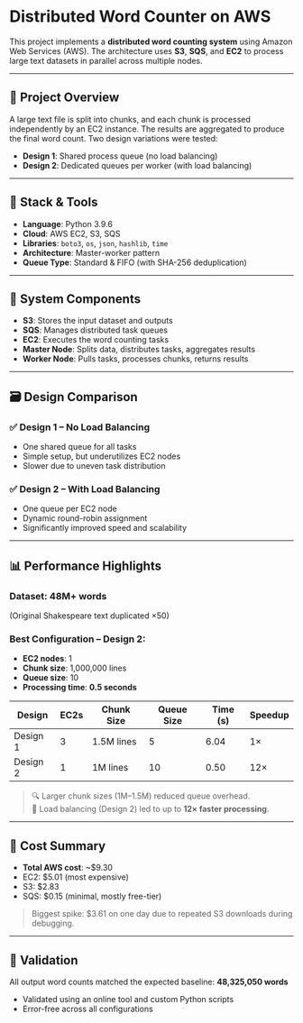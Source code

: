 # Distributed Word Counter on AWS

This project implements a **distributed word counting system** using Amazon Web Services (AWS). The architecture uses **S3**, **SQS**, and **EC2** to process large text datasets in parallel across multiple nodes.

---

## 🚀 Project Overview

A large text file is split into chunks, and each chunk is processed independently by an EC2 instance. The results are aggregated to produce the final word count. Two design variations were tested:

- **Design 1**: Shared process queue (no load balancing)
- **Design 2**: Dedicated queues per worker (with load balancing)

---

## 🧰 Stack & Tools

- **Language**: Python 3.9.6
- **Cloud**: AWS EC2, S3, SQS
- **Libraries**: `boto3`, `os`, `json`, `hashlib`, `time`
- **Architecture**: Master-worker pattern
- **Queue Type**: Standard & FIFO (with SHA-256 deduplication)

---

## 🧱 System Components

- **S3**: Stores the input dataset and outputs
- **SQS**: Manages distributed task queues
- **EC2**: Executes the word counting tasks
- **Master Node**: Splits data, distributes tasks, aggregates results
- **Worker Node**: Pulls tasks, processes chunks, returns results

---

## 🗃️ Design Comparison

### ✅ Design 1 – No Load Balancing
- One shared queue for all tasks
- Simple setup, but underutilizes EC2 nodes
- Slower due to uneven task distribution

### ✅ Design 2 – With Load Balancing
- One queue per EC2 node
- Dynamic round-robin assignment
- Significantly improved speed and scalability

---

## 📊 Performance Highlights

### Dataset: 48M+ words  
(Original Shakespeare text duplicated ×50)

### Best Configuration – Design 2:
- **EC2 nodes**: 1  
- **Chunk size**: 1,000,000 lines  
- **Queue size**: 10  
- **Processing time**: **0.5 seconds**

| Design     | EC2s | Chunk Size | Queue Size | Time (s) | Speedup |
|------------|------|------------|------------|----------|---------|
| Design 1   | 3    | 1.5M lines | 5          | 6.04     | 1×      |
| Design 2   | 1    | 1M lines   | 10         | 0.50     | 12×     |

> 🔍 Larger chunk sizes (1M–1.5M) reduced queue overhead.  
> 🧠 Load balancing (Design 2) led to up to **12× faster processing**.

---

## 💸 Cost Summary

- **Total AWS cost**: ~$9.30  
- EC2: $5.01 (most expensive)  
- S3: $2.83  
- SQS: $0.15 (minimal, mostly free-tier)

> Biggest spike: $3.61 on one day due to repeated S3 downloads during debugging.

---

## 🧪 Validation

All output word counts matched the expected baseline: **48,325,050 words**  
- Validated using an online tool and custom Python scripts  
- Error-free across all configurations
